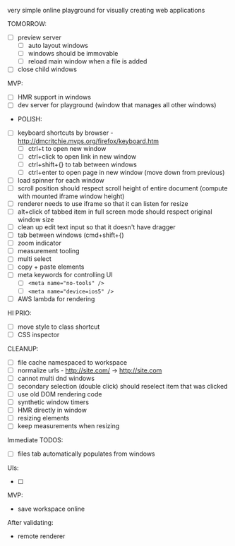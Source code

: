 very simple online playground for visually creating web applications

TOMORROW:

- [ ] preview server
  - [ ] auto layout windows
  - [ ] windows should be immovable
  - [ ] reload main window when a file is added
- [ ] close child windows

MVP:

- [ ] HMR support in windows
- [ ] dev server for playground (window that manages all other windows)

- POLISH:

- [ ] keyboard shortcuts by browser - http://dmcritchie.mvps.org/firefox/keyboard.htm
   - [ ] ctrl+t to open new window
   - [ ] ctrl+click to open link in new window
   - [ ] ctrl+shift+{} to tab between windows
   - [ ] ctrl+enter to open page in new window (move down from previous)
- [ ] load spinner for each window
- [ ] scroll position should respect scroll height of entire document (compute with mounted iframe window height)
- [ ] renderer needs to use iframe so that it can listen for resize
- [ ] alt+click of tabbed item in full screen mode should respect original window size
- [ ] clean up edit text input so that it doesn't have dragger
- [ ] tab between windows (cmd+shift+{)
- [ ] zoom indicator
- [ ] measurement tooling
- [ ] multi select
- [ ] copy + paste elements
- [ ] meta keywords for controlling UI
  - [ ] `<meta name="no-tools" />`
  - [ ] `<meta name="device=ios5" />`
- [ ] AWS lambda for rendering

HI PRIO:

- [ ] move style to class shortcut
- [ ] CSS inspector

CLEANUP:

- [ ] file cache namespaced to workspace
- [ ] normalize urls - http://site.com/ -> http://site.com
- [ ] cannot multi dnd windows
- [ ] secondary selection (double click) should reselect item that was clicked
- [ ] use old DOM rendering code
- [ ] synthetic window timers
- [ ] HMR directly in window
- [ ] resizing elements
- [ ] keep measurements when resizing

Immediate TODOS:

- [ ] files tab automatically populates from windows

UIs:

- [ ] 

MVP:

- save workspace online

After validating:

- remote renderer
